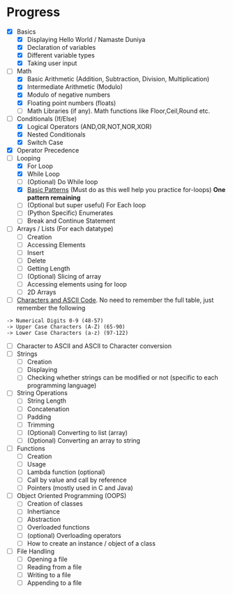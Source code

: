 # Progress

- [x] Basics
  - [x] Displaying Hello World / Namaste Duniya
  - [x] Declaration of variables
  - [x] Different variable types
  - [x] Taking user input
- [ ] Math
  - [x] Basic Arithmetic (Addition, Subtraction, Division, Multiplication)
  - [x] Intermediate Arithmetic (Modulo)
  - [x] Modulo of negative numbers
  - [x] Floating point numbers (floats)
  - [ ] Math Libraries (if any). Math functions like Floor,Ceil,Round etc.
- [ ] Conditionals (If/Else)
  - [x] Logical Operators (AND,OR,NOT,NOR,XOR)
  - [x] Nested Conditionals
  - [x] Switch Case
- [x] Operator Precedence
- [ ] Looping
  - [x] For Loop
  - [x] While Loop
  - [ ] (Optional) Do While loop
  - [x] [Basic Patterns](https://www.tutorjoes.in/c_programming_tutorial/for_loop_pattern_examples) (Must do as this well help you practice for-loops) **One pattern remaining**
  - [ ] (Optional but super useful) For Each loop
  - [ ] (Python Specific) Enumerates
  - [ ] Break and Continue Statement
- [ ] Arrays / Lists (For each datatype)
  - [ ] Creation
  - [ ] Accessing Elements
  - [ ] Insert
  - [ ] Delete
  - [ ] Getting Length
  - [ ] (Optional) Slicing of array
  - [ ] Accessing elements using for loop
  - [ ] 2D Arrays
- [ ] [Characters and ASCII Code](https://www.ascii-code.com/). No need to remember the full table, just remember the following

```
-> Numerical Digits 0-9 (48-57)
-> Upper Case Characters (A-Z) (65-90)
-> Lower Case Characters (a-z) (97-122)
```

- [ ] Character to ASCII and ASCII to Character conversion
- [ ] Strings
  - [ ] Creation
  - [ ] Displaying
  - [ ] Checking whether strings can be modified or not (specific to each programming language)
- [ ] String Operations
  - [ ] String Length
  - [ ] Concatenation
  - [ ] Padding
  - [ ] Trimming
  - [ ] (Optional) Converting to list (array)
  - [ ] (Optional) Converting an array to string
- [ ] Functions
  - [ ] Creation
  - [ ] Usage
  - [ ] Lambda function (optional)
  - [ ] Call by value and call by reference
  - [ ] Pointers (mostly used in C and Java)
- [ ] Object Oriented Programming (OOPS)
  - [ ] Creation of classes
  - [ ] Inhertiance
  - [ ] Abstraction
  - [ ] Overloaded functions
  - [ ] (optional) Overloading operators
  - [ ] How to create an instance / object of a class
- [ ] File Handling
  - [ ] Opening a file
  - [ ] Reading from a file
  - [ ] Writing to a file
  - [ ] Appending to a file
